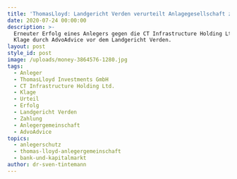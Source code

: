 ```yaml
---
title: 'ThomasLloyd: Landgericht Verden verurteilt Anlagegesellschaft zur Zahlung'
date: 2020-07-24 00:00:00
description: >-
  Erneuter Erfolg eines Anlegers gegen die CT Infrastructure Holding Ltd. nach
  Klage durch AdvoAdvice vor dem Landgericht Verden.
layout: post
style_id: post
image: /uploads/money-3864576-1280.jpg
tags:
  - Anleger
  - ThomasLloyd Investments GmbH
  - CT Infrastructure Holding Ltd.
  - Klage
  - Urteil
  - Erfolg
  - Landgericht Verden
  - Zahlung
  - Anlegergemeinschaft
  - AdvoAdvice
topics:
  - anlegerschutz
  - thomas-lloyd-anlegergemeinschaft
  - bank-und-kapitalmarkt
author: dr-sven-tintemann
---
```


